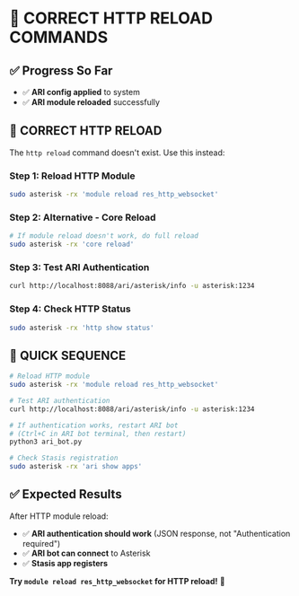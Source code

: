 # 🔧 CORRECT HTTP RELOAD COMMANDS

## ✅ Progress So Far
- ✅ **ARI config applied** to system
- ✅ **ARI module reloaded** successfully

## 🔧 CORRECT HTTP RELOAD

The `http reload` command doesn't exist. Use this instead:

### Step 1: Reload HTTP Module
```bash
sudo asterisk -rx 'module reload res_http_websocket'
```

### Step 2: Alternative - Core Reload
```bash
# If module reload doesn't work, do full reload
sudo asterisk -rx 'core reload'
```

### Step 3: Test ARI Authentication
```bash
curl http://localhost:8088/ari/asterisk/info -u asterisk:1234
```

### Step 4: Check HTTP Status
```bash
sudo asterisk -rx 'http show status'
```

## 🚀 QUICK SEQUENCE

```bash
# Reload HTTP module
sudo asterisk -rx 'module reload res_http_websocket'

# Test ARI authentication
curl http://localhost:8088/ari/asterisk/info -u asterisk:1234

# If authentication works, restart ARI bot
# (Ctrl+C in ARI bot terminal, then restart)
python3 ari_bot.py

# Check Stasis registration
sudo asterisk -rx 'ari show apps'
```

## ✅ Expected Results

After HTTP module reload:
- ✅ **ARI authentication should work** (JSON response, not "Authentication required")
- ✅ **ARI bot can connect** to Asterisk
- ✅ **Stasis app registers**

**Try `module reload res_http_websocket` for HTTP reload!** 🚀